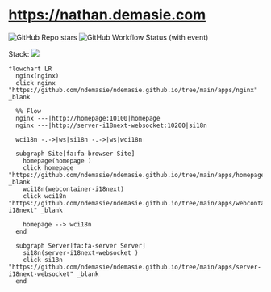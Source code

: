 # https://nathan.demasie.com

![GitHub Repo stars](https://img.shields.io/github/stars/ndemasie/ndemasie.github.io)
![GitHub Workflow Status (with event)](https://img.shields.io/github/actions/workflow/status/ndemasie/ndemasie.github.io/deploy-ec2.yml)

Stack: <img src="https://skillicons.dev/icons?i=nginx,docker,nodejs,ts,astro,svelte,react">

```mermaid
flowchart LR
  nginx(nginx)
  click nginx "https://github.com/ndemasie/ndemasie.github.io/tree/main/apps/nginx" _blank

  %% Flow
  nginx ---|http://homepage:10100|homepage
  nginx ---|http://server-i18next-websocket:10200|si18n

  wci18n -.->|ws|si18n -.->|ws|wci18n

  subgraph Site[fa:fa-browser Site]
    homepage(homepage )
    click homepage "https://github.com/ndemasie/ndemasie.github.io/tree/main/apps/homepage" _blank
    wci18n(webcontainer-i18next)
    click wci18n "https://github.com/ndemasie/ndemasie.github.io/tree/main/apps/webcontainer-i18next" _blank

    homepage --> wci18n
  end

  subgraph Server[fa:fa-server Server]
    si18n(server-i18next-websocket )
    click si18n "https://github.com/ndemasie/ndemasie.github.io/tree/main/apps/server-i18next-websocket" _blank
  end
```